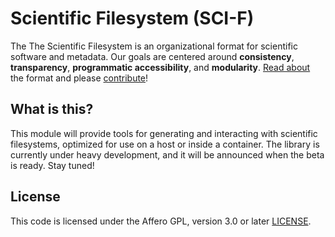 # Scientific Filesystem (SCI-F)

The The Scientific Filesystem is an organizational format for scientific software and metadata. Our goals are centered around  **consistency**, **transparency**, **programmatic accessibility**, and **modularity**. [Read about](http://containers-ftw.org/SCI-F/) the format and please [contribute](https://github.com/vsoch/scif/issues)!

## What is this?
This module will provide tools for generating and interacting with scientific filesystems, optimized for use on a host or inside a container.  The library is currently under heavy development, and it will be announced when the beta is ready. Stay tuned! 

## License

This code is licensed under the Affero GPL, version 3.0 or later [LICENSE](LICENSE).
